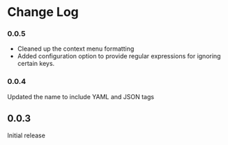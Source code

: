 # Change Log

### 0.0.5
* Cleaned up the context menu formatting
* Added configuration option to provide regular expressions for ignoring certain keys.

### 0.0.4
Updated the name to include YAML and JSON tags

## 0.0.3
Initial release